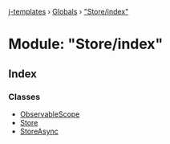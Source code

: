 [j-templates](../README.md) › [Globals](../globals.md) › ["Store/index"](_store_index_.md)

# Module: "Store/index"

## Index

### Classes

* [ObservableScope](../classes/_store_index_.observablescope.md)
* [Store](../classes/_store_index_.store.md)
* [StoreAsync](../classes/_store_index_.storeasync.md)
